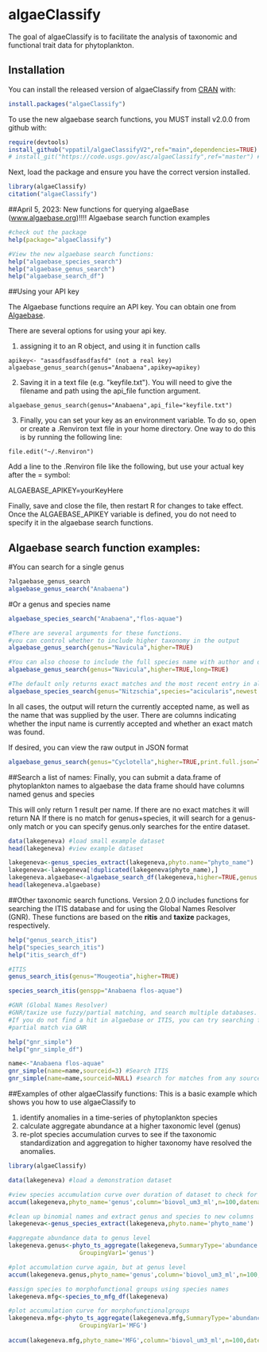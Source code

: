 # algaeClassify

<!-- badges: start -->
<!-- badges: end -->

The goal of algaeClassify is to facilitate the analysis of taxonomic and functional trait
data for phytoplankton.

## Installation

You can install the released version of algaeClassify from [CRAN](https://CRAN.R-project.org) with:

``` r
install.packages("algaeClassify")
```

To use the new algaebase search functions, you MUST install v2.0.0 from github with:
``` r
require(devtools)
install_github("vppatil/algaeClassifyV2",ref="main",dependencies=TRUE)
# install_git("https://code.usgs.gov/asc/algaeClassify",ref="master") #this works for gitlab code.usgs.gov
```

Next, load the package and ensure you have the correct version installed.
``` r
library(algaeClassify)
citation("algaeClassify")
```

##April 5, 2023: New functions for querying algaeBase (www.algaebase.org)!!!!
Algaebase search function examples
``` r
#check out the package
help(package="algaeClassify")

#View the new algaebase search functions:
help("algaebase_species_search")
help("algaebase_genus_search")
help("algaebase_search_df")
```

##Using your API key

The Algaebase functions require an API key. You can obtain one from [Algaebase](www.algaebase.org/api).

There are several options for using your api key.
1) assigning it to an R object, and using it in function calls
```{r eval=FALSE}
apikey<- "asasdfasdfasdfasfd" (not a real key)
algaebase_genus_search(genus="Anabaena",apikey=apikey)
```

2) Saving it in a text file (e.g. "keyfile.txt"). You will need to give the filename and path using the api_file function argument.
```{r eval=FALSE}
algaebase_genus_search(genus="Anabaena",api_file="keyfile.txt")
```

3) Finally, you can set your key as an environment variable.
To do so, open or create a .Renviron text file in your home directory.
One way to do this is by running the following line:
```{r eval=FALSE}
file.edit("~/.Renviron")
```
Add a line to the .Renviron file like the following, but use your actual key after the = symbol:

ALGAEBASE_APIKEY=yourKeyHere

Finally, save and close the file, then restart R for changes to take effect.
Once the ALGAEBASE_APIKEY variable is defined, you do not need to specify it in the algaebase search functions. 

## Algaebase search function examples:
#You can search for a single genus
``` r
?algaebase_genus_search 
algaebase_genus_search("Anabaena")
```

#Or a genus and species name
``` r
algaebase_species_search("Anabaena","flos-aquae")

#There are several arguments for these functions.
#you can control whether to include higher taxonomy in the output
algaebase_genus_search(genus="Navicula",higher=TRUE)

#You can also choose to include the full species name with author and date in output
algaebase_genus_search(genus="Navicula",higher=TRUE,long=TRUE)

#The default only returns exact matches and the most recent entry in algaebase, but you can override that behavior
algaebase_species_search(genus="Nitzschia",species="acicularis",newest.only=FALSE,exact.matches.only=FALSE,long=TRUE)
```

In all cases, the output will return the currently accepted name, as well as the name that was supplied by the user. There are columns indicating whether the input name is currently accepted and whether an exact match was found.

If desired, you can view the raw output in JSON format
``` r
algaebase_genus_search(genus="Cyclotella",higher=TRUE,print.full.json=TRUE)
```

##Search a list of names:
Finally, you can submit a data.frame of phytoplankton names to algaebase
the data frame should have columns named genus and species

This will only return 1 result per name.
If there are no exact matches it will return NA
If there is no match for genus+species, it will search for a genus-only match
or you can specify genus.only searches for the entire dataset.
``` r
data(lakegeneva) #load small example dataset
head(lakegeneva) #view example dataset

lakegeneva<-genus_species_extract(lakegeneva,phyto.name="phyto_name")
lakegeneva<-lakegeneva[!duplicated(lakegeneva$phyto_name),]
lakegeneva.algaebase<-algaebase_search_df(lakegeneva,higher=TRUE,genus.name="genus",species.name="species")
head(lakegeneva.algaebase)
``` 

##Other taxonomic search functions.
Version 2.0.0 includes functions for searching the ITIS database and for using the Global Names Resolver (GNR). These functions are based on the **ritis** and **taxize** packages, respectively.
``` r
help("genus_search_itis")
help("species_search_itis")
help("itis_search_df")

#ITIS
genus_search_itis(genus="Mougeotia",higher=TRUE)

species_search_itis(genspp="Anabaena flos-aquae")

#GNR (Global Names Resolver)
#GNR/taxize use fuzzy/partial matching, and search multiple databases.
#If you do not find a hit in algaebase or ITIS, you can try searching for a 
#partial match via GNR

help("gnr_simple")
help("gnr_simple_df")

name<-"Anabaena flos-aquae"
gnr_simple(name=name,sourceid=3) #Search ITIS
gnr_simple(name=name,sourceid=NULL) #search for matches from any source
```

##Examples of other algaeClassify functions:
This is a basic example which shows you how to use algaeClassify to 
1) identify anomalies in a time-series of phytoplankton species
2) calculate aggregate abundance at a higher taxonomic level (genus)
3) re-plot species accumulation curves to see if the taxonomic standardization and 
aggregation to higher taxonomy have resolved the anomalies.

``` r
library(algaeClassify)

data(lakegeneva) #load a demonstration dataset

#view species accumulation curve over duration of dataset to check for anomalies
accum(lakegeneva,phyto_name='genus',column='biovol_um3_ml',n=100,datename='date_dd_mm_yy',dateformat='%d-%m-%y')

#clean up binomial names and extract genus and species to new columns
lakegeneva<-genus_species_extract(lakegeneva,phyto.name='phyto_name')

#aggregate abundance data to genus level
lakegeneva.genus<-phyto_ts_aggregate(lakegeneva,SummaryType='abundance',AbundanceVar='biovol_um3_ml',
                    GroupingVar1='genus')

#plot accumulation curve again, but at genus level
accum(lakegeneva.genus,phyto_name='genus',column='biovol_um3_ml',n=100,datename='date_dd_mm_yy',dateformat='%Y-%m-%d')

#assign species to morphofunctional groups using species names
lakegeneva.mfg<-species_to_mfg_df(lakegeneva)

#plot accumulation curve for morphofunctionalgroups
lakegeneva.mfg<-phyto_ts_aggregate(lakegeneva.mfg,SummaryType='abundance',AbundanceVar='biovol_um3_ml',
                    GroupingVar1='MFG')
					
accum(lakegeneva.mfg,phyto_name='MFG',column='biovol_um3_ml',n=100,datename='date_dd_mm_yy',dateformat='%Y-%m-%d')




```

